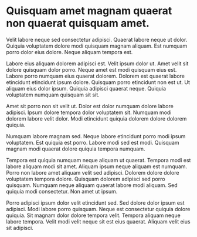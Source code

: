 # Quisquam amet magnam quaerat non quaerat quisquam amet.

Velit labore neque sed consectetur adipisci. Quaerat labore neque ut dolor. Quiquia voluptatem dolore modi quisquam magnam aliquam. Est numquam porro dolor eius dolore. Neque aliquam tempora est.

Labore eius aliquam dolorem adipisci est. Velit ipsum dolor ut. Amet velit sit dolore quisquam dolor porro. Neque amet est modi quisquam eius est. Labore porro numquam eius quaerat dolorem. Dolorem est quaerat labore etincidunt etincidunt ipsum dolore. Quisquam porro etincidunt non est ut. Ut aliquam eius dolor ipsum. Quiquia adipisci quaerat neque. Quiquia voluptatem numquam quisquam sit sit.

Amet sit porro non sit velit ut. Dolor est dolor numquam dolore labore adipisci. Ipsum dolore tempora dolor voluptatem sit. Numquam modi dolorem labore velit dolor. Modi etincidunt quiquia dolorem dolore dolorem quiquia.

Numquam labore magnam sed. Neque labore etincidunt porro modi ipsum voluptatem. Est quiquia est porro. Labore modi sed est modi. Quisquam magnam modi quaerat dolore quiquia tempora numquam.

Tempora est quiquia numquam neque aliquam ut quaerat. Tempora modi est labore aliquam modi sit amet. Aliquam ipsum neque aliquam est numquam. Porro non labore amet aliquam velit sed adipisci. Dolorem dolore dolore voluptatem tempora dolore. Quisquam dolorem adipisci sed porro quisquam. Numquam neque aliquam quaerat labore modi aliquam. Sed quiquia modi consectetur. Non amet ut ipsum.

Porro adipisci ipsum dolor velit etincidunt sed. Sed dolore dolor ipsum est adipisci. Modi labore porro quisquam. Neque est consectetur quiquia dolore quiquia. Sit magnam dolor dolore tempora velit. Tempora aliquam neque labore tempora. Velit modi velit neque sit est eius quaerat. Aliquam velit eius sit adipisci.

